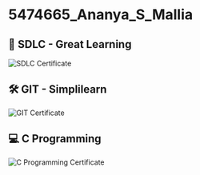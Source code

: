 # 5474665_Ananya_S_Mallia

## 📘 SDLC - Great Learning  
![SDLC Certificate](SDLC/5474665%20Ananya%20S%20Mallia.jpg)

## 🛠 GIT - Simplilearn  
![GIT Certificate](GIT/5474665%20Ananya%20GIT%20certificate.png)

## 💻 C Programming  
![C Programming Certificate](C%20Programming/5474665%20Ananya%20C%20Programming.jpg)
